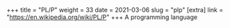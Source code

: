 +++
title = "PL/P"
weight = 33
date = 2021-03-06
slug = "plp"
[extra]
link = "https://en.wikipedia.org/wiki/PL/P"
+++
A programming language

